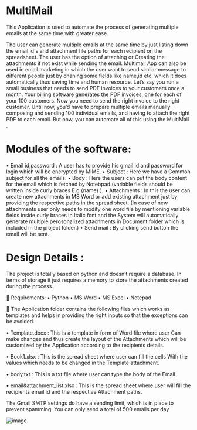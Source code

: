 # MultiMail

This Application is used to automate the process of generating multiple emails at the same time with greater ease.

The user can generate multiple emails at the same time by just listing down the email id's and attachment file paths for each recipient on the spreadsheet.
The user has the option of attaching or Creating the attachments if not exist while sending the email. 
Multimail App can also be used in email marketing in which the user want to send similar message to different people just by chaning some fields like name,id etc. which it does automatically thus saving time and human resource. 
Let’s say you run a small business that needs to send PDF invoices to your customers once a month. Your billing software generates the PDF invoices, one for each of your 100 customers. Now you need to send the right invoice to the right customer. Until now, you’d have to prepare multiple emails manually composing and sending 100 individual emails, and having to attach the right PDF to each email. But now, you can automate all of this using the MultiMail .


# Modules of the software:
•	Email id,password : A user has to provide his gmail id and password for login which will be encrypted by MIME.
•	Subject           : Here we have a Common subject for all the emails.
•	Body              : Here the users can put the body content for the email which is fetched by Notebpad.(variable fields should be written inside curly braces E.g {name} ).
•	Attachments       : In this the user can create new attachments in MS Word or add existing attachment just by providing the respective paths in the spread sheet.
                      (In case of new attachments user only needs to modify one word file by mentioning variable fields inside curly braces in Italic font and the System will 
                      automatically generate multiple perosonalized attachments in Document folder which is included in the project folder.)
•	Send mail         : By clicking send button the email will be sent.

# Design Details :
The project is totally based on python and doesn’t require a database. In terms of storage it just requires a memory to store the attachments created during the process.

	Requirements:
•	Python 
•	MS Word
•	MS Excel
•	Notepad

	The Application folder contains the following files which works as templates and helps in providing the right inputs so that the exceptions can be avoided.

•	Template.docx              : This is a template in form of Word file where user 
                               Can make changes and thus create the layout of the 
                               Attachments which will be customized by the 
                               Application according to the recipients details.

•	Book1.xlsx                 : This is the spread sheet where user can fill the cells 
                               With the values which needs to be changed in the 
                               Template attachment.

•	body.txt                   : This is a txt file where user can type the body of the
                               Email.

•	email&attachment_list.xlsx : This is the spread sheet where user will
                               fill the recipients email id and the respective 
                               Attachment paths.


The Gmail SMTP settings do have a sending limit, which is in place to prevent spamming. You can only send a total of 500 emails per day


![image](https://user-images.githubusercontent.com/76241195/121818006-3de33200-cca2-11eb-9d72-b22df0c21b81.png)


